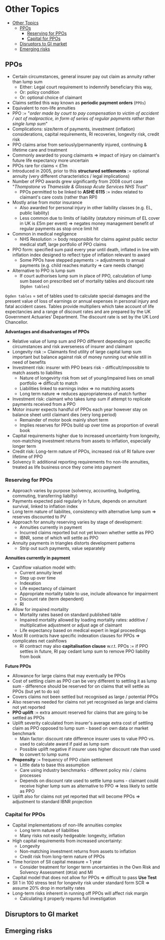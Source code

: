 # Other Topics <!-- omit in toc  -->

- [Other Topics](#other-topics)
  - [PPOs](#ppos)
    - [Reserving for PPOs](#reserving-for-ppos)
    - [Capital for PPOs](#capital-for-ppos)
  - [Disruptors to GI market](#disruptors-to-gi-market)
  - [Emerging risks](#emerging-risks)

## PPOs

- Certain circumstances, general insurer pay out claim as annuity rather than lump sum
  - Either: Legal court requirement to indemnify beneficiary this way,
  - Or: policy condition
  - Or: optional choice of claimant
- Claims settled this way known as **periodic payment orders** (`PPOs`)
- Equivalent to non-life annuities
- PPO := "_order made by court to pay compensation to victim of accident / act of malpractice, in form of series of regular payments rather than single lump sum_"
- Complications: size/term of payments, investment (inflation) considerations, capital requirements, RI recoveries, longevity risk, credit risk
- PPO claims arise from seriously/permanently injured, continuing & lifetime care and treatment
- Commonly awarded to young claimants => impact of injury on claimant's future life expectancy more uncertain
- PPOs rare for claims < £1m
- Introduced in 2005, prior to this **structured settlements** := optional annuity (very different characteristics / legal implications)
- Number of PPO awards grew significantly from 2008 court case "_Thompstone vs Thameside & Glossop Acute Services NHS Trust_"
  - PPOs permitted to be linked to **ASHE 6115** := index related to claimant's care costs (rather than RPI)
- Mostly arise from motor insurance
  - Also awarded for personal injury in other liability classes (e.g. EL, public liability)
  - Less common due to limits of liability (statutory minimum of EL cover in UK is £5m per event) => negates money management benefit of regular payments as stop once limit hit
- Common in medical negligence
  - NHS Resolution := body responsible for claims against public sector medical staff, large portfolio of PPO claims
- PPO form: specified sum paid every year until death, inflated in line with inflation index designed to reflect type of inflation relevant to award
  - Some PPOs have stepped payments := adjustments to annual payments (e.g. child reaches maturity => care needs change)
- Alternative to PPO is lump sum
  - If court authorises lump sum in place of PPO, calculation of lump sum based on prescribed set of mortality tables and discount rate (`Ogden tables`)

`Ogden tables` = set of tables used to calculate special damages and the present value of loss of earnings or annual expenses in personal injury and fatal accident cases. Tables provide multipliers which take account of life expectancies and a range of discount rates and are prepared by the UK Government Actuaries’ Department. The discount rate is set by the UK Lord Chancellor.

**Advantages and disadvantages of PPOs**

- Relative value of lump sum and PPO different depending on specific circumstances and risk averseness of insurer and claimant
- Longevity risk := Claimants find utility of large capital lump sum important but balance against risk of money running out while still in need of benefits
- Investment risk: insurer with PPO bears risk - difficult/impossible to match assets to liabilites
  - Nature of longevirty risk from set of young/impaired lives on small portfolio => difficult to match
  - Liabilities linked to earnings index => no matching assets
  - Long term nature => reduces appropriateness of match further
- Investment risk: claimant who takes lump sum if attempt to replicate payments received from a PPO
- Motor insurer expects handful of PPOs each year however stay on balance sheet until claimant dies (very long period)
  - Remainder of motor book mainly short term
  - Implies reserves for PPOs build up over time as proportion of overall book
- Capital requirements higher due to increased uncertainty from longevity, non-matching investment returns from assets to inflation, especially longer term
- Credit risk: Long-term nature of PPOs, increased risk of RI failure over lifetime of PPO
- Solvency II: additional reporting requirements fro non-life annuities, treated as life business once they come into payment

### Reserving for PPOs

- Approach varies by purpose (solvency, accounting, budgeting, commuting, transferring liabilty)
- Payments expected paid regularly in future, depends on annuitant survival, linked to inflation index
- Long term nature of liabilites, consistency with alternative lump sum => reserves discounted to PV
- Approach for annuity reserving varies by stage of development:
  - Annuities currently in payment
  - Incurred claims reported but not yet known whether settle as PPO
  - IBNR, some of which will settle as PPO
- Annuity payments in triangles distorts development patterns
  - Strip out such payments, value separately

**Annuities currently in payment**

- Cashflow valuation model with:
  - Current annuity level
  - Step up over time
  - Indexation
  - Life expectancy of claimant
  - Appropriate mortality table to use, include allowance for impairment
  - Discount rate (term dependent)
  - RI
- Allow for impaired mortality
  - Mortality rates based on standard published table
  - Impaired mortality allowed by loading mortality rates: additive / multiplicative adjustment or adjust age of claimant
  - Life expectancy based on medical expert in legal proceedings
- Most RI contracts have specific indexation clauses for PPOs => complicates net cashflows
  - RI contract may also **capitalisation clause** w.r.t. PPOs := if PPO settles in future, RI pay cedant lump sum to remove PPO liability from book

**Future PPOs**

- Allowance for large claims that may eventually be PPOs
- Cost of settling claim as PPO can be very different to settling it as lump sum - difference should be reserved for on claims that will settle as PPOs (but yet to do so)
- Covers claims not been settled but recognised as large / potential PPOs
- Also reserves needed for claims not yet recognised as large and claims not yet reported
- **PPO uplift** := extra amount reserved for claims that are going to be settled as PPOs
- Uplift severity calculated from insurer's average extra cost of settling claim as PPO opposed to lump sum - based on own data or market benchmark
  - Main factor: discount rate difference insurer uses to value PPO vs. used to calculate award if paid as lump sum
  - Possible uplift negative if insurer uses higher discount rate than used to convert to lump sums
- **Propensity** := frequency of PPO claim settlement
  - Little data to base this assumption
  - Care using industry benchmarks - different policy mix / claims processes
  - Depends on discount rate used to settle lump sums - claimant could receive higher lump sum as alternative to PPO => less likely to settle as PPO
- Uplift also for claims not yet reported that will become PPOs => adjustment to standard IBNR projection

### Capital for PPOs

- Capital implementations of non-life annuities complex
  - Long term nature of liabilities
  - Many risks not easily hedgeable: longevity, inflation
- High capital requirements from increased uncertainty:
  - Longevity
  - Non-matching investment returns from assets to inflation
  - Credit risk from long-term nature of PPOs
- Time horizon of SII capital measure = 1 year
  - Consider treatment for longer term uncertainties in the Own Risk and Solvency Assessment (`ORSA`) and MI
- Capital model that does not allow for PPOs => difficult to pass **Use Test**
- SII 1 in 100 stress test for longevity risk under standard form SCR => assume 20% drop in mortality rates
- Long-term risks inherent in running off PPOs will affect risk margin
  - Calculating it properly requres full investigation

## Disruptors to GI market

## Emerging risks
